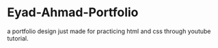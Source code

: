 # Eyad-Ahmad-Portfolio
a portfolio design just made for practicing html and css through youtube tutorial.

